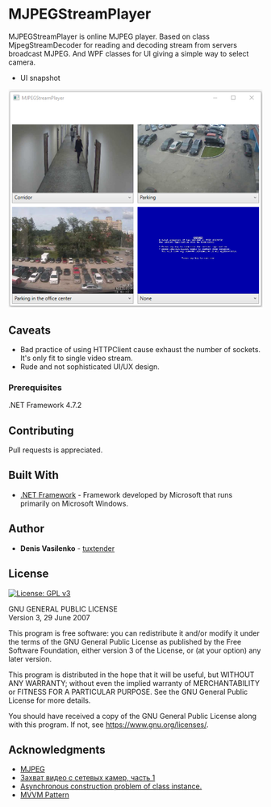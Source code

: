# MJPEGStreamPlayer

MJPEGStreamPlayer is online MJPEG player. Based on class MjpegStreamDecoder for reading and decoding stream from servers broadcast MJPEG. And WPF classes for UI giving a simple way to select camera. 

* UI snapshot


 ![Image](Docs/Screenshot.png "UI")

Caveats
-------
* Bad practice of using HTTPClient cause exhaust the number of sockets. It's only fit to single video stream.
* Rude and not sophisticated UI/UX design.


### Prerequisites

.NET Framework 4.7.2

## Contributing

Pull requests is appreciated.

## Built With

* [.NET Framework](https://docs.microsoft.com/en-us/dotnet/framework/) - Framework developed by Microsoft that runs primarily on Microsoft Windows.

## Author

* **Denis Vasilenko** -  [tuxtender](https://github.com/tuxtender)


## License 

[![License: GPL v3](https://img.shields.io/badge/License-GPL%20v3-blue.svg)](https://www.gnu.org/licenses/gpl-3.0)

GNU GENERAL PUBLIC LICENSE  
Version 3, 29 June 2007

This program is free software: you can redistribute it and/or modify
it under the terms of the GNU General Public License as published by
the Free Software Foundation, either version 3 of the License, or
(at your option) any later version.

This program is distributed in the hope that it will be useful,
but WITHOUT ANY WARRANTY; without even the implied warranty of
MERCHANTABILITY or FITNESS FOR A PARTICULAR PURPOSE.  See the
GNU General Public License for more details.

You should have received a copy of the GNU General Public License
along with this program.  If not, see <https://www.gnu.org/licenses/>.

## Acknowledgments
* [MJPEG](https://en.wikipedia.org/wiki/Motion_JPEG)
* [Захват видео с сетевых камер, часть 1](https://habr.com/ru/post/115808/)
* [Asynchronous construction problem of class instance.](https://blog.stephencleary.com/2013/01/async-oop-2-constructors.html)
* [MVVM Pattern](https://www.codeproject.com/Articles/278901/MVVM-Pattern-Made-Simple])
